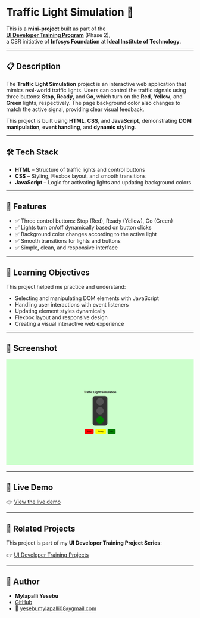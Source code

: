 # Traffic Light Simulation 🚦

This is a **mini-project** built as part of the  
**[UI Developer Training Program](https://github.com/MylapalliYesebu/UI-Developer-Training-Projects.git)** (Phase 2),  
a CSR initiative of **Infosys Foundation** at **Ideal Institute of Technology**.

---

## 📋 Description

The **Traffic Light Simulation** project is an interactive web application that mimics real-world traffic lights. Users can control the traffic signals using three buttons: **Stop**, **Ready**, and **Go**, which turn on the **Red**, **Yellow**, and **Green** lights, respectively. The page background color also changes to match the active signal, providing clear visual feedback.

This project is built using **HTML**, **CSS**, and **JavaScript**, demonstrating **DOM manipulation**, **event handling**, and **dynamic styling**.

---

## 🛠️ Tech Stack

* **HTML** – Structure of traffic lights and control buttons
* **CSS** – Styling, Flexbox layout, and smooth transitions
* **JavaScript** – Logic for activating lights and updating background colors

---

## 🎯 Features

* ✅ Three control buttons: Stop (Red), Ready (Yellow), Go (Green)
* ✅ Lights turn on/off dynamically based on button clicks
* ✅ Background color changes according to the active light
* ✅ Smooth transitions for lights and buttons
* ✅ Simple, clean, and responsive interface

---

## 🧠 Learning Objectives

This project helped me practice and understand:

* Selecting and manipulating DOM elements with JavaScript
* Handling user interactions with event listeners
* Updating element styles dynamically
* Flexbox layout and responsive design
* Creating a visual interactive web experience

---

## 📸 Screenshot

![Traffic Light Screenshot](images/image.png)

---

## 💮 Live Demo

👉 [View the live demo](https://mylapalliyesebu.github.io/traffic-light/)

---

## 🔗 Related Projects

This project is part of my **UI Developer Training Project Series**:

👉 [UI Developer Training Projects](https://github.com/MylapalliYesebu/UI-Developer-Training-Projects)

---

## 👤 Author

* **Mylapalli Yesebu**
* [GitHub](https://github.com/MylapalliYesebu)
* 📧 [yesebumylapalli08@gmail.com](mailto:yesebumylapalli08@gmail.com)
